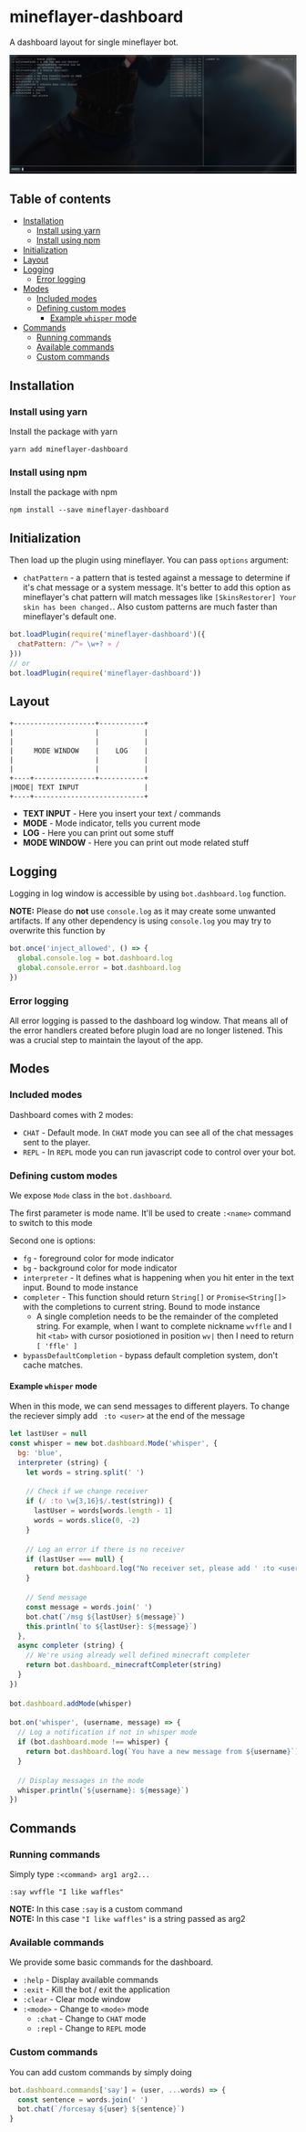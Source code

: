# mineflayer-dashboard
A dashboard layout for single mineflayer bot.

![dashboard screenshot](docs/screenshot.png)

## Table of contents

<!-- toc -->

- [Installation](#installation)
  * [Install using yarn](#install-using-yarn)
  * [Install using npm](#install-using-npm)
- [Initialization](#initialization)
- [Layout](#layout)
- [Logging](#logging)
  * [Error logging](#error-logging)
- [Modes](#modes)
  * [Included modes](#included-modes)
  * [Defining custom modes](#defining-custom-modes)
    + [Example `whisper` mode](#example-whisper-mode)
- [Commands](#commands)
  * [Running commands](#running-commands)
  * [Available commands](#available-commands)
  * [Custom commands](#custom-commands)

<!-- tocstop -->

## Installation
### Install using yarn
Install the package with yarn
```shell script
yarn add mineflayer-dashboard
```
### Install using npm
Install the package with npm
```shell script
npm install --save mineflayer-dashboard
```
## Initialization
Then load up the plugin using mineflayer.
You can pass `options` argument:
- `chatPattern` - a pattern that is tested against a message to determine if it's chat message or a system message. It's better to add this option as mineflayer's chat pattern will match messages like `[SkinsRestorer] Your skin has been changed.`. Also custom patterns are much faster than mineflayer's default one.
```js
bot.loadPlugin(require('mineflayer-dashboard')({
  chatPattern: /^» \w+? » /
}))
// or
bot.loadPlugin(require('mineflayer-dashboard'))
```

## Layout
```
+--------------------+-----------+
|                    |           |
|                    |           |
|     MODE WINDOW    |    LOG    |
|                    |           |
|                    |           |
+----+---------------+-----------+
|MODE| TEXT INPUT                |
+----+---------------------------+
```

- **TEXT INPUT** - Here you insert your text / commands
- **MODE** - Mode indicator, tells you current mode
- **LOG** - Here you can print out some stuff
- **MODE WINDOW** - Here you can print out mode related stuff

## Logging
Logging in log window is accessible by using `bot.dashboard.log` function. 

**NOTE:** Please do **not** use `console.log` as it may create some unwanted artifacts. If any other dependency is using `console.log` you may try to overwrite this function by
```js
bot.once('inject_allowed', () => {
  global.console.log = bot.dashboard.log
  global.console.error = bot.dashboard.log
})
```

### Error logging
All error logging is passed to the dashboard log window. That means all of the error handlers created before plugin load are no longer listened. This was a crucial step to maintain the layout of the app.

## Modes
### Included modes
Dashboard comes with 2 modes:
- `CHAT` - Default mode. In `CHAT` mode you can see all of the chat messages sent to the player.
- `REPL` - In `REPL` mode you can run javascript code to control over your bot.

### Defining custom modes
We expose `Mode` class in the `bot.dashboard`.

The first parameter is mode name. It'll be used to create `:<name>` command to switch to this mode

Second one is options:
- `fg` - foreground color for mode indicator
- `bg` - background color for mode indicator
- `interpreter` - It defines what is happening when you hit enter in the text input. Bound to mode instance
- `completer` - This function should return `String[]` or `Promise<String[]>` with the completions to current string. Bound to mode instance
  - A single completion needs to be the remainder of the completed string. For example, when I want to complete nickname `wvffle` and I hit `<tab>` with cursor posiotioned in position `wv|` then I need to return `[ 'ffle' ]`
- `bypassDefaultCompletion` - bypass default completion system, don't cache matches.

#### Example `whisper` mode
When in this mode, we can send messages to different players. To change the reciever simply add ` :to <user>` at the end of the message
```js
let lastUser = null
const whisper = new bot.dashboard.Mode('whisper', {
  bg: 'blue',
  interpreter (string) {
    let words = string.split(' ')

    // Check if we change receiver
    if (/ :to \w{3,16}$/.test(string)) {
      lastUser = words[words.length - 1]
      words = words.slice(0, -2)
    }
    
    // Log an error if there is no receiver
    if (lastUser === null) {
      return bot.dashboard.log("No receiver set, please add ' :to <user>' at the end of the message")
    }   

    // Send message
    const message = words.join(' ')
    bot.chat(`/msg ${lastUser} ${message}`)
    this.println(`to ${lastUser}: ${message}`)
  },
  async completer (string) {
    // We're using already well defined minecraft completer
    return bot.dashboard._minecraftCompleter(string)
  }
})

bot.dashboard.addMode(whisper)

bot.on('whisper', (username, message) => {
  // Log a notification if not in whisper mode
  if (bot.dashboard.mode !== whisper) {
    return bot.dashboard.log(`You have a new message from ${username}`)
  } 

  // Display messages in the mode
  whisper.println(`${username}: ${message}`)
})
```

## Commands
### Running commands
Simply type `:<command> arg1 arg2...`
```shell script
:say wvffle "I like waffles"
```
**NOTE:** In this case `:say` is a custom command<br>
**NOTE:** In this case `"I like waffles"` is a string passed as arg2

### Available commands
We provide some basic commands for the dashboard.
- `:help` - Display available commands
- `:exit` - Kill the bot / exit the application
- `:clear` - Clear mode window
- `:<mode>` - Change to `<mode>` mode
  - `:chat` - Change to `CHAT` mode
  - `:repl` - Change to `REPL` mode
  
### Custom commands
You can add custom commands by simply doing
```js
bot.dashboard.commands['say'] = (user, ...words) => {
  const sentence = words.join(' ')
  bot.chat(`/forcesay ${user} ${sentence}`)
}
```
